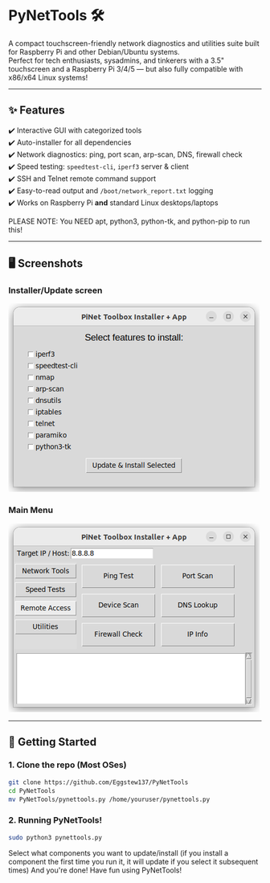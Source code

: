 # PyNetTools 🛠️

A compact touchscreen-friendly network diagnostics and utilities suite built for Raspberry Pi and other Debian/Ubuntu systems.  
Perfect for tech enthusiasts, sysadmins, and tinkerers with a 3.5" touchscreen and a Raspberry Pi 3/4/5 — but also fully compatible with x86/x64 Linux systems!

---

## ✨ Features

✔️ Interactive GUI with categorized tools  
✔️ Auto-installer for all dependencies  
✔️ Network diagnostics: ping, port scan, arp-scan, DNS, firewall check  
✔️ Speed testing: `speedtest-cli`, `iperf3` server & client  
✔️ SSH and Telnet remote command support  
✔️ Easy-to-read output and `/boot/network_report.txt` logging  
✔️ Works on Raspberry Pi **and** standard Linux desktops/laptops

PLEASE NOTE: You NEED apt, python3, python-tk, and python-pip to run this!

---

## 🖥️ Screenshots
### Installer/Update screen
![Installer/Updater screen](screenshots/phot1.png)

### Main Menu
![Main Menu](screenshots/pho2.png)

---

## 🚀 Getting Started

### 1. Clone the repo (Most OSes)
```bash
git clone https://github.com/Eggstew137/PyNetTools
cd PyNetTools
mv PyNetTools/pynettools.py /home/youruser/pynettools.py
```
### 2. Running PyNetTools!
```bash
sudo python3 pynettools.py
```
Select what components you want to update/install (if you install a component the first time you run it, it will update if you select it subsequent times)
And you're done!  Have fun using PyNetTools!





